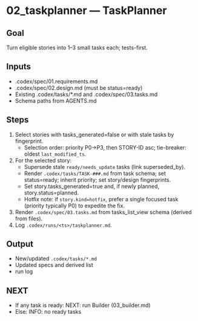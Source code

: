 # 02_taskplanner — TaskPlanner

## Goal
Turn eligible stories into 1–3 small tasks each; tests-first.

## Inputs
- .codex/spec/01.requirements.md
- .codex/spec/02.design.md (must be status=ready)
- Existing .codex/tasks/*.md and .codex/spec/03.tasks.md
- Schema paths from AGENTS.md

## Steps
1) Select stories with tasks_generated=false or with stale tasks by fingerprint.
   - Selection order: priority P0→P3, then STORY-ID asc; tie-breaker: oldest `last_modified_ts`.
2) For the selected story:
   - Supersede stale `ready/needs_update` tasks (link superseded_by).
   - Render `.codex/tasks/TASK-###.md` from task schema; set status=ready; inherit priority; set story/design fingerprints.
   - Set story.tasks_generated=true and, if newly planned, story.status=planned.
   - Hotfix note: if `story.kind=hotfix`, prefer a single focused task (priority typically P0) to expedite the fix.
3) Render `.codex/spec/03.tasks.md` from tasks_list_view schema (derived from files).
4) Log `.codex/runs/<ts>/taskplanner.md`.

## Output
- New/updated `.codex/tasks/*.md`
- Updated specs and derived list
- run log

## NEXT
- If any task is ready: NEXT: run Builder (03_builder.md)
- Else: INFO: no ready tasks
